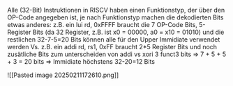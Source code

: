 Alle (32-Bit) Instruktionen in RISCV haben einen Funktionstyp, der über den OP-Code angegeben ist, je nach Funktionstyp machen die dekodierten Bits etwas anderes:
z.B. ein lui rd, 0xFFFF braucht die 7 OP-Code Bits, 5-Register Bits (da 32 Register, z.B. ist x0 = 00000, a0 = x10 = 01010) und die restlichen 32-7-5=20 Bits können alle für den Upper Immidiate verwendet werden
Vs. z.B. ein addi rd, rs1, 0xFF braucht 2\*5 Register Bits und noch zusätliche Bits zum unterscheiden von addi vs xori 3 funct3 bits ⇒ 7 + 5 + 5 + 3 = 20 bits ⇒ Immidiate höchstens 32-20=12 Bits

![[Pasted image 20250211172610.png]]

